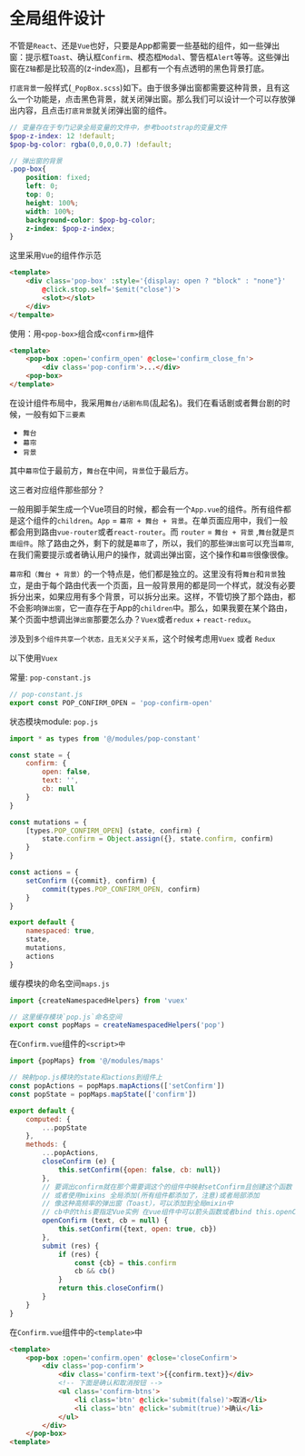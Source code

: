 # 全局组件设计

不管是`React`、还是`Vue`也好，只要是App都需要一些基础的组件，如一些弹出窗：提示框`Toast`、确认框`Confirm`、模态框`Modal`、警告框`Alert`等等。这些弹出窗在`Z轴`都是比较高的(z-index高)，且都有一个有点透明的黑色背景打底。

`打底背景`一般样式(`_PopBox.scss`)如下。由于很多弹出窗都需要这种背景，且有这么一个功能是，点击黑色背景，就关闭弹出窗。那么我们可以设计一个可以存放弹出内容，且点击`打底背景`就关闭弹出窗的组件。

```scss
// 变量存在于专门记录全局变量的文件中，参考bootstrap的变量文件
$pop-z-index: 12 !default;
$pop-bg-color: rgba(0,0,0,0.7) !default;

// 弹出窗的背景
.pop-box{
    position: fixed;
    left: 0;
    top: 0;
    height: 100%;
    width: 100%;
    background-color: $pop-bg-color;
    z-index: $pop-z-index;
}
```

这里采用`Vue`的组件作示范

```html
<template>
    <div class='pop-box' :style='{display: open ? "block" : "none"}'
        @click.stop.self='$emit("close")'>
        <slot></slot>
    </div>
</tempalte>
```

使用：用`<pop-box>`组合成`<confirm>`组件

```html
<template>
    <pop-box :open='confirm_open' @close='confirm_close_fn'>
        <div class='pop-confirm'>...</div>
    <pop-box>
</template>
```

在设计组件布局中，我采用`舞台/话剧布局`(乱起名)。我们在看话剧或者舞台剧的时候，一般有如下`三要素`

- `舞台`
- `幕帘`
- `背景`

其中`幕帘`位于最前方，`舞台`在中间，`背景`位于最后方。

这三者对应组件那些部分？

一般用脚手架生成一个Vue项目的时候，都会有一个`App.vue`的组件。所有组件都是这个组件的`children`。`App` = `幕帘 + 舞台 + 背景`。在单页面应用中，我们一般都会用到路由`vue-router`或者`react-router`。而 `router` = `舞台 + 背景` ,`舞台`就是`页面组件`。除了路由之外，剩下的就是`幕帘`了，所以，我们的那些`弹出窗`可以充当`幕帘`,在我们需要提示或者确认用户的操作，就调出弹出窗，这个操作和`幕帘`很像很像。

`幕帘`和`（舞台 + 背景）`的一个特点是，他们都是独立的。这里没有将`舞台`和`背景`独立，是由于每个路由代表一个页面，且一般背景用的都是同一个样式，就没有必要拆分出来，如果应用有多个背景，可以拆分出来。这样，不管切换了那个路由，都不会影响`弹出窗`，它一直存在于App的`children`中。那么，如果我要在某个路由，某个页面中想调出`弹出窗`那要怎么办？`Vuex`或者`redux` + `react-redux`。

涉及到`多个组件共享一个状态，且无关父子关系`，这个时候考虑用`Vuex` 或者 `Redux`

以下使用`Vuex`

常量: `pop-constant.js`

```js
// pop-constant.js
export const POP_CONFIRM_OPEN = 'pop-confirm-open'
```

状态模块module: `pop.js`

```js
import * as types from '@/modules/pop-constant'

const state = {
    confirm: {
        open: false,
        text: '',
        cb: null
    }
}

const mutations = {
    [types.POP_CONFIRM_OPEN] (state, confirm) {
        state.confirm = Object.assign({}, state.confirm, confirm)
    }
}

const actions = {
    setConfirm ({commit}, confirm) {
        commit(types.POP_CONFIRM_OPEN, confirm)
    }
}

export default {
    namespaced: true,
    state,
    mutations,
    actions
}
```

缓存模块的命名空间`maps.js`

```js
import {createNamespacedHelpers} from 'vuex'

// 这里缓存模块`pop.js`命名空间
export const popMaps = createNamespacedHelpers('pop')
```

在`Confirm.vue`组件的`<script>中`

```js
import {popMaps} from '@/modules/maps'

// 映射pop.js模块的state和actions到组件上
const popActions = popMaps.mapActions(['setConfirm'])
const popState = popMaps.mapState(['confirm'])

export default {
    computed: {
        ...popState
    },
    methods: {
        ...popActions,
        closeConfirm (e) {
            this.setConfirm({open: false, cb: null})
        },
        // 要调出confirm就在那个需要调这个的组件中映射setConfirm且创建这个函数
        // 或者使用mixins 全局添加(所有组件都添加了，注意)或者局部添加
        // 像这种高频率的弹出窗（Toast），可以添加到全局mixin中
        // cb中的this要指定Vue实例 在vue组件中可以箭头函数或者bind this.openConfirm('haha', () => {})
        openConfirm (text, cb = null) {
            this.setConfirm({text, open: true, cb})
        },
        submit (res) {
            if (res) {
                const {cb} = this.confirm
                cb && cb()
            }
            return this.closeConfirm()
        }
    }
}
```

在`Confirm.vue`组件中的`<template>`中

```html
<template>
    <pop-box :open='confirm.open' @close='closeConfirm'>
        <div class='pop-confirm'>
            <div class='confirm-text'>{{confirm.text}}</div>
            <!-- 下面是确认和取消按钮 -->
            <ul class='confirm-btns'>
                <li class='btn' @click='submit(false)'>取消</li>
                <li class='btn' @click='submit(true)'>确认</li>
            </ul>
        </div>  
    </pop-box>
<template>
```
